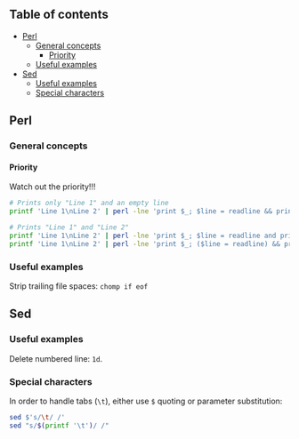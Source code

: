 ## Table of contents

- [Perl](#perl)
  - [General concepts](#general-concepts)
    - [Priority](#priority)
  - [Useful examples](#useful-examples)
- [Sed](#sed)
  - [Useful examples](#useful-examples)
  - [Special characters](#special-characters)

## Perl

### General concepts

#### Priority

Watch out the priority!!!

```sh
# Prints only "Line 1" and an empty line
printf 'Line 1\nLine 2' | perl -lne 'print $_; $line = readline && print $line'

# Prints "Line 1" and "Line 2"
printf 'Line 1\nLine 2' | perl -lne 'print $_; $line = readline and print $line'
printf 'Line 1\nLine 2' | perl -lne 'print $_; ($line = readline) && print $line'
```

### Useful examples

Strip trailing file spaces: `chomp if eof`

## Sed

### Useful examples

Delete numbered line: `1d`.

### Special characters

In order to handle tabs (`\t`), either use `$` quoting or parameter substitution:

```sh
sed $'s/\t/ /'
sed "s/$(printf '\t')/ /"
```
